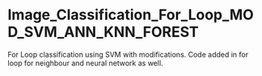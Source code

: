 # Image_Classification_For_Loop_MOD_SVM_ANN_KNN_FOREST
For Loop classification using SVM with modifications. Code added in for loop for neighbour and neural network as well.
